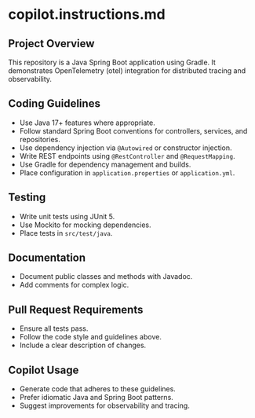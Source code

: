 # copilot.instructions.md

## Project Overview
This repository is a Java Spring Boot application using Gradle. It demonstrates OpenTelemetry (otel) integration for distributed tracing and observability.

## Coding Guidelines
- Use Java 17+ features where appropriate.
- Follow standard Spring Boot conventions for controllers, services, and repositories.
- Use dependency injection via `@Autowired` or constructor injection.
- Write REST endpoints using `@RestController` and `@RequestMapping`.
- Use Gradle for dependency management and builds.
- Place configuration in `application.properties` or `application.yml`.

## Testing
- Write unit tests using JUnit 5.
- Use Mockito for mocking dependencies.
- Place tests in `src/test/java`.

## Documentation
- Document public classes and methods with Javadoc.
- Add comments for complex logic.

## Pull Request Requirements
- Ensure all tests pass.
- Follow the code style and guidelines above.
- Include a clear description of changes.

## Copilot Usage
- Generate code that adheres to these guidelines.
- Prefer idiomatic Java and Spring Boot patterns.
- Suggest improvements for observability and tracing.
